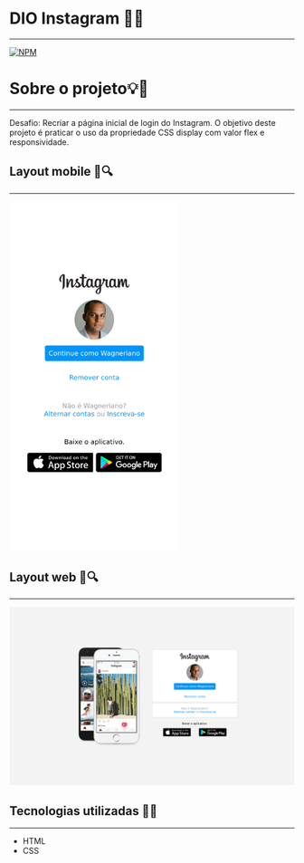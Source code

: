 # DIO Instagram :rocket::metal: 
---
[![NPM](https://img.shields.io/npm/l/react)](https://github.com/wagnermor/dio-instagram/blob/main/LICENSE)

# Sobre o projeto:bulb::eyes: 
---
Desafio: Recriar a página inicial de login do Instagram.
O objetivo deste projeto é praticar o uso da propriedade CSS display com valor flex e responsividade.

## Layout mobile :triangular_ruler::mag: 
---
<img src="./img/mobile.png" width="300">

## Layout web :straight_ruler::mag: 
---
![Mobile](./img/web.png)

## Tecnologias utilizadas :wrench::dart: 
---
- HTML
- CSS  